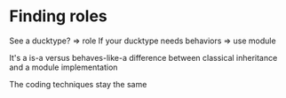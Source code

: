 # Finding roles

See a ducktype? => role
If your ducktype needs behaviors => use module

It's a is-a versus behaves-like-a difference between classical
inheritance and a module implementation

The coding techniques stay the same